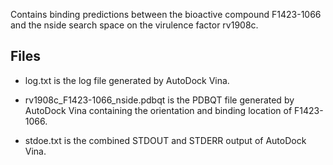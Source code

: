 Contains binding predictions between the bioactive compound F1423-1066 and the nside search space on the virulence factor rv1908c.

## Files

- log.txt is the log file generated by AutoDock Vina.

- rv1908c_F1423-1066_nside.pdbqt is the PDBQT file generated by AutoDock Vina containing the orientation and binding location of F1423-1066.

- stdoe.txt is the combined STDOUT and STDERR output of AutoDock Vina.

